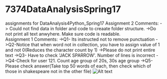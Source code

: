 # 7374DataAnalysisSpring17
assignments for DataAnalysis4Python_Spring17
Assignment 2 Comments:
-> Could not find data in folder and code to creaate folder structure.
->Do not print all text anwyhere. Make sure code is readable.
</br>
Assignment 1 Comments:
->Q1- Its instructed not to remove punctuation
->Q2-Notice that when word not in collection, you have to assign value of 1 and not 0(Reduces the character count by 1)
->Please do not print entire text
->Q3- Have to check 'JACK SPARROW'. Number of lines is incorrect
->Q4-Check for user 121. Count age group of 20s, 30s age group 
->Q5-Please check answer(Take top 50 words of each, then check which of those in shakespeare not in the other file)
![Alt text](https://github.com/PandaKillsLot/7374DataAnalysisSpring17/blob/master/ana_1_type_distribution.png)
